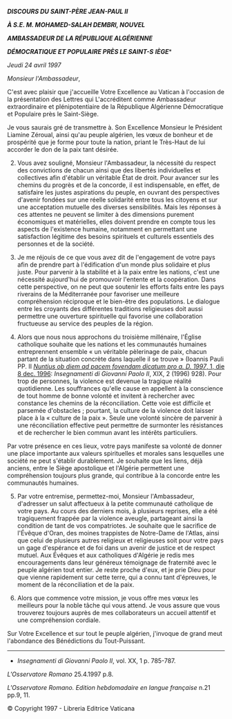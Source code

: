 ***DISCOURS DU SAINT-PÈRE JEAN-PAUL II***

***À S.E. M. MOHAMED-SALAH DEMBRI, NOUVEL***

***AMBASSADEUR DE LA RÉPUBLIQUE ALGÉRIENNE***

***DÉMOCRATIQUE ET POPULAIRE PRÈS LE SAINT-S*** ***IÈGE****

*Jeudi 24 avril 1997*

*Monsieur l'Ambassadeur*,

C'est avec plaisir que j'accueille Votre Excellence au Vatican à l'occasion de la présentation des Lettres qui L'accréditent comme Ambassadeur extraordinaire et plénipotentiaire de la République Algérienne Démocratique et Populaire près le Saint-Siège.

Je vous saurais gré de transmettre à. Son Excellence Monsieur le Président Liamine Zéroual, ainsi qu'au peuple algérien, les vœux de bonheur et de prospérité que je forme pour toute la nation, priant le Très-Haut de lui accorder le don de la paix tant désirée.

2. Vous avez souligné, Monsieur l'Ambassadeur, la nécessité du respect des convictions de chacun ainsi que des libertés individuelles et collectives afin d'établir un véritable État de droit. Pour avancer sur les chemins du progrès et de la concorde, il est indispensable, en effet, de satisfaire les justes aspirations du peuple, en ouvrant des perspectives d'avenir fondées sur une réelle solidarité entre tous les citoyens et sur une acceptation mutuelle des diverses sensibilités. Mais les réponses à ces attentes ne peuvent se limiter à des dimensions purement économiques et matérielles, elles doivent prendre en compte tous les aspects de l'existence humaine, notamment en permettant une satisfaction légitime des besoins spirituels et culturels essentiels des personnes et de la société.

3. Je me réjouis de ce que vous avez dit de l'engagement de votre pays afin de prendre part à l'édification d'un monde plus solidaire et plus juste. Pour parvenir à la stabilité et à la paix entre les nations, c'est une nécessité aujourd'hui de promouvoir l'entente et la coopération. Dans cette perspective, on ne peut que soutenir les efforts faits entre les pays riverains de la Méditerranée pour favoriser une meilleure compréhension réciproque et le bien-être des populations. Le dialogue entre les croyants des différentes traditions religieuses doit aussi permettre une ouverture spirituelle qui favorise une collaboration fructueuse au service des peuples de la région.

4. Alors que nous nous approchons du troisième millénaire, l'Église catholique souhaite que les nations et les communautés humaines entreprennent ensemble « un véritable pèlerinage de paix, chacun partant de la situation concrète dans laquelle il se trouve » (Ioannis Pauli PP. II [*Nuntius ob diem ad pacem fovendam dicatum pro a. D. 1997*, 1, die 8 dec. 1996](http://www.vatican.va/holy_father/john_paul_ii/messages/peace/documents/hf_jp-ii_mes_08121996_xxx-world-day-for-peace_fr.html): *Insegnamenti di Giovanni Paolo II*, XIX, 2 (1996) 928). Pour trop de personnes, la violence est devenue la tragique réalité quotidienne. Les souffrances qu'elle cause en appellent à la conscience de tout homme de bonne volonté et invitent à rechercher avec constance les chemins de la réconciliation. Cette voie est difficile et parsemée d'obstacles ; pourtant, la culture de la violence doit laisser place à la « culture de la paix ». Seule une volonté sincère de parvenir à une réconciliation effective peut permettre de surmonter les résistances et de rechercher le bien commun avant les intérêts particuliers.

Par votre présence en ces lieux, votre pays manifeste sa volonté de donner une place importante aux valeurs spirituelles et morales sans lesquelles une société ne peut s'établir durablement. Je souhaite que les liens, déjà anciens, entre le Siège apostolique et l'Algérie permettent une compréhension toujours plus grande, qui contribue à la concorde entre les communautés humaines.

5. Par votre entremise, permettez-moi, Monsieur l'Ambassadeur, d'adresser un salut affectueux à la petite communauté catholique de votre pays. Au cours des derniers mois, à plusieurs reprises, elle a été tragiquement frappée par la violence aveugle, partageant ainsi la condition de tant de vos compatriotes. Je souhaite que le sacrifice de l'Évêque d'Oran, des moines trappistes de Notre-Dame de l'Atlas, ainsi que celui de plusieurs autres religieux et religieuses soit pour votre pays un gage d'espérance et de foi dans un avenir de justice et de respect mutuel. Aux Évêques et aux catholiques d'Algérie je redis mes encouragements dans leur généreux témoignage de fraternité avec le peuple algérien tout entier. Je reste proche d'eux, et je prie Dieu pour que vienne rapidement sur cette terre, qui a connu tant d'épreuves, le moment de la réconciliation et de la paix.

6. Alors que commence votre mission, je vous offre mes vœux les meilleurs pour la noble tâche qui vous attend. Je vous assure que vous trouverez toujours auprès de mes collaborateurs un accueil attentif et une compréhension cordiale.

Sur Votre Excellence et sur tout le peuple algérien, j'invoque de grand meut l'abondance des Bénédictions du Tout-Puissant.

* * *

* *Insegnamenti di Giovanni Paolo II*, vol. XX, 1 p. 785-787.

*L'Osservatore Romano* 25.4.1997 p.8.

*L'Osservatore Romano. Edition hebdomadaire en langue française* n.21 pp.9, 11.

© Copyright 1997 - Libreria Editrice Vaticana